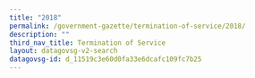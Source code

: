 ```yaml
---
title: "2018"
permalink: /government-gazette/termination-of-service/2018/
description: ""
third_nav_title: Termination of Service
layout: datagovsg-v2-search
datagovsg-id: d_11519c3e60d0fa33e6dcafc109fc7b25
---
```

